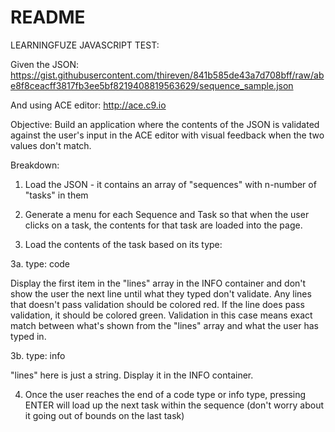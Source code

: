 # README #

LEARNINGFUZE JAVASCRIPT TEST:

 

Given the JSON: https://gist.githubusercontent.com/thireven/841b585de43a7d708bff/raw/abe8f8ceacff3817fb3ee5bf8219408819563629/sequence_sample.json

 

And using ACE editor: http://ace.c9.io

 

Objective: Build an application where the contents of the JSON is validated against the user's input in the ACE editor with visual feedback when the two values don't match.

 

Breakdown:

1. Load the JSON - it contains an array of "sequences" with n-number of "tasks" in them

2. Generate a menu for each Sequence and Task so that when the user clicks on a task, the contents for that task are loaded into the page.

3. Load the contents of the task based on its type:

3a. type: code

Display the first item in the "lines" array in the INFO container and don't show the user the next line until what they typed don't validate. Any lines that doesn't pass validation should be colored red. If the line does pass validation, it should be colored green. Validation in this case means exact match between what's shown from the "lines" array and what the user has typed in.

3b. type: info

"lines" here is just a string. Display it in the INFO container.

4. Once the user reaches the end of a code type or info type, pressing ENTER will load up the next task within the sequence (don't worry about it going out of bounds on the last task)